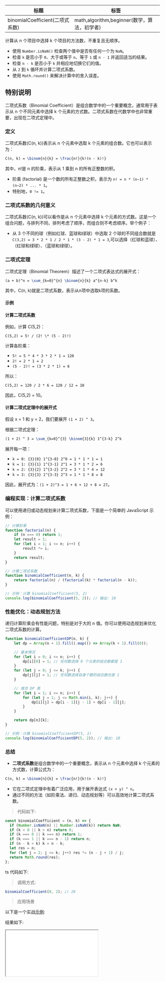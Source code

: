 | 标题                            | 标签                                        |
| ------------------------------- | ------------------------------------------- |
| binomialCoefficient(二项式系数) | math,algorithm,beginner(数学，算法，初学者) |

计算从 n 个项目中选择 k 个项目的方法数，不重复且无顺序。

- 使用 `Number.isNaN()` 检查两个值中是否有任何一个为 `NaN`。
- 检查 `k` 是否小于 `0`、大于或等于 `n`、等于 `1` 或 `n - 1` 并返回适当的结果。
- 检查 `n - k` 是否小于 `k` 并相应地切换它们的值。
- 从 `2` 到 `k` 循环并计算二项式系数。
- 使用 `Math.round()` 来解决计算中的舍入误差。

## 特别说明

二项式系数（Binomial Coefficient）是组合数学中的一个重要概念，通常用于表示从 n 个不同元素中选择 k 个元素的方式数。二项式系数在代数学中也非常重要，出现在二项式定理中。

### 定义

二项式系数(C(n, k))表示从 n 个元素中选取 k 个元素的组合数。它也可以表示为：

```tex
C(n, k) = \binom{n}{k} = \frac{n!}{k!(n - k)!}
```

其中，n!是 n 的阶乘，表示从 1 乘到 n 的所有正整数的积。

- 阶乘 (factorial) 是一个数的所有正整数之积，表示为 `n! = n * (n−1) * (n−2) * ... * 1`。
- 特别地，`0 != 1`。

### 二项式系数的几何意义

二项式系数(C(n, k))可以看作是从 n 个元素中选择 k 个元素的方式数。这是一个组合问题，与排列不同，排列考虑了顺序，而组合则不考虑顺序。举个例子：

- 从 3 个不同的球（例如红球、蓝球和绿球）中选取 2 个球的不同组合数就是 `C(3,2) = 3 * 2 * 1 / 2 * 1 * (3 - 2) * 1 = 3`,可以选择（红球和蓝球）、（红球和绿球）、（蓝球和绿球）。

### 二项式定理

二项式定理（Binomial Theorem）描述了一个二项式表达式的展开式：

```tex
(a + b)^n = \sum_{k=0}^{n} \binom{n}{k} a^{n-k} b^k
```

其中，C(n, k)就是二项式系数，表示从n项中选取k项的系数。

#### 示例

#### 计算二项式系数

例如，计算 C(5,2)：

`C(5,2) = 5! / (2! \* (5 - 2)!)`

计算各阶乘：

- `5! = 5 * 4 * 3 * 2 * 1 = 120`
- `2! = 2 * 1 = 2`
- `(5 - 2)! = (3 * 2 * 1) = 6`

所以：

`C(5,2) = 120 / 2 * 6 = 120 / 12 = 10`

因此，C(5,2) = 10。

#### 计算二项式定理中的展开式

假设 x = 1 和 y = 2，我们要展开 `(1 + 2) ^ 3`。

根据二项式定理：

```tex
(1 + 2) ^ 3 = \sum_{k=0}^{3} \binom{3}{k} 1^{3-k} 2^k
```

展开每一项：

- `k = 0: {3}{0} 1^{3-0} 2^0 = 1 * 1 * 1 = 1`
- `k = 1: {3}{1} 1^{3-1} 2^1 = 3 * 1 * 2 = 6`
- `k = 2: {3}{2} 1^{3-2} 2^2 = 3 * 1 * 4 = 12`
- `k = 3: {3}{3} 1^{3-3} 2^3 = 1 * 1 * 8 = 8`

因此，展开式为：`(1 + 2)^3 = 1 + 6 + 12 + 8 = 27`。

### 编程实现：计算二项式系数

可以使用递归或动态规划来计算二项式系数，下面是一个简单的 JavaScript 示例：

```javascript
// 计算阶乘
function factorial(n) {
    if (n === 0) return 1;
    let result = 1;
    for (let i = 1; i <= n; i++) {
        result *= i;
    }
    return result;
}

// 计算二项式系数
function binomialCoefficient(n, k) {
    return factorial(n) / (factorial(k) * factorial(n - k));
}

// 示例：计算 binomialCoefficient(5, 2)
console.log(binomialCoefficient(5, 2)); // 输出: 10
```

### 性能优化：动态规划方法

递归计算阶乘会有性能问题，特别是对于大的 n 值。你可以使用动态规划来优化二项式系数的计算。

```javascript
function binomialCoefficientDP(n, k) {
    let dp = Array(n + 1).fill().map(() => Array(k + 1).fill(0));

    // 基本情况
    for (let i = 0; i <= n; i++) {
        dp[i][0] = 1; // 任何数选择 0 个元素的组合数都是 1
    }
    for (let j = 0; j <= k; j++) {
        dp[j][j] = 1; // 任何数选择自身个数的组合数也是 1
    }

    // 填充 DP 表
    for (let i = 1; i <= n; i++) {
        for (let j = 1; j <= Math.min(i, k); j++) {
            dp[i][j] = dp[i - 1][j - 1] + dp[i - 1][j];
        }
    }

    return dp[n][k];
}

// 示例：计算 binomialCoefficientDP(5, 2)
console.log(binomialCoefficientDP(5, 2)); // 输出: 10
```

### 总结

- **二项式系数**是组合数学中的一个重要概念，表示从 n 个元素中选择 k 个元素的方式数，计算公式为： 

```tex
C(n, k) = \binom{n}{k} = \frac{n!}{k!(n - k)!}
```

- 它在二项式定理中有着广泛应用，用于展开表达式 `(x + y) ^ n`。
- 通过不同的方法（如阶乘法、递归、动态规划等）可以高效地计算二项式系数。

> 代码如下:

```js
const binomialCoefficient = (n, k) => {
  if (Number.isNaN(n) || Number.isNaN(k)) return NaN;
  if (k < 0 || k > n) return 0;
  if (k === 0 || k === n) return 1;
  if (k === 1 || k === n - 1) return n;
  if (n - k < k) k = n - k;
  let res = n;
  for (let j = 2; j <= k; j++) res *= (n - j + 1) / j;
  return Math.round(res);
};
```

ts 代码如下:

<div class="code-editor" data-url="codes/javascript/ts/binomial-coefficient.ts" data-language="typescript"></div>

> 调用方式:

```js
binomialCoefficient(8, 2); // 28
```

> 应用场景

以下是一个实战<a href="codes/javascript/html/binomial-coefficient.html" target="_blank" rel="noopener noreferrer">示例</a>:

<div class="code-editor" data-url="codes/javascript/html/binomial-coefficient.html" data-language="html"></div>

结果如下:

<iframe src="codes/javascript/html/binomial-coefficient.html"></iframe>
